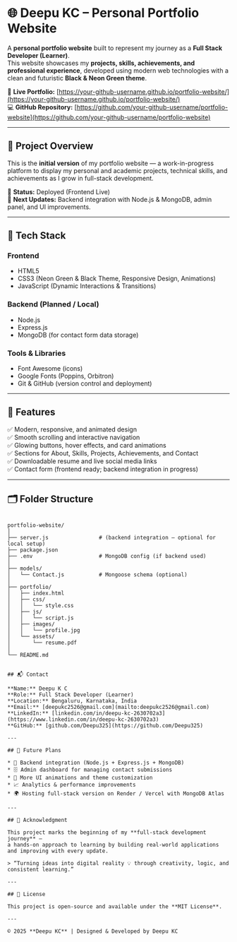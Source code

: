 
# 🌐 Deepu KC – Personal Portfolio Website

A **personal portfolio website** built to represent my journey as a **Full Stack Developer (Learner)**.  
This website showcases my **projects, skills, achievements, and professional experience**, developed using modern web technologies with a clean and futuristic **Black & Neon Green theme**.

🔗 **Live Portfolio:** [https://your-github-username.github.io/portfolio-website/](https://your-github-username.github.io/portfolio-website/)  
💻 **GitHub Repository:** [https://github.com/your-github-username/portfolio-website](https://github.com/your-github-username/portfolio-website)

---

## 🚀 Project Overview

This is the **initial version** of my portfolio website — a work-in-progress platform to display my personal and academic projects, technical skills, and achievements as I grow in full-stack development.

🧱 **Status:** Deployed (Frontend Live)  
🧩 **Next Updates:** Backend integration with Node.js & MongoDB, admin panel, and UI improvements.

---

## 🧠 Tech Stack

### **Frontend**
- HTML5  
- CSS3 (Neon Green & Black Theme, Responsive Design, Animations)  
- JavaScript (Dynamic Interactions & Transitions)

### **Backend (Planned / Local)**
- Node.js  
- Express.js  
- MongoDB (for contact form data storage)

### **Tools & Libraries**
- Font Awesome (icons)  
- Google Fonts (Poppins, Orbitron)  
- Git & GitHub (version control and deployment)

---

## 🎨 Features

✅ Modern, responsive, and animated design  
✅ Smooth scrolling and interactive navigation  
✅ Glowing buttons, hover effects, and card animations  
✅ Sections for About, Skills, Projects, Achievements, and Contact  
✅ Downloadable resume and live social media links  
✅ Contact form (frontend ready; backend integration in progress)  

---

## 🗂️ Folder Structure

```

portfolio-website/
│
├── server.js                # (backend integration – optional for local setup)
├── package.json
├── .env                     # MongoDB config (if backend used)
│
├── models/
│   └── Contact.js           # Mongoose schema (optional)
│
├── portfolio/
│   ├── index.html
│   ├── css/
│   │   └── style.css
│   ├── js/
│   │   └── script.js
│   ├── images/
│   │   └── profile.jpg
│   └── assets/
│       └── resume.pdf
│
└── README.md


## 📬 Contact

**Name:** Deepu K C
**Role:** Full Stack Developer (Learner)
**Location:** Bengaluru, Karnataka, India
**Email:** [deepukc2526@gmail.com](mailto:deepukc2526@gmail.com)
**LinkedIn:** [linkedin.com/in/deepu-kc-2630702a3](https://www.linkedin.com/in/deepu-kc-2630702a3)
**GitHub:** [github.com/Deepu325](https://github.com/Deepu325)

---

## 🧾 Future Plans

* 🧠 Backend integration (Node.js + Express.js + MongoDB)
* 🗄️ Admin dashboard for managing contact submissions
* 🎨 More UI animations and theme customization
* 📈 Analytics & performance improvements
* 🌍 Hosting full-stack version on Render / Vercel with MongoDB Atlas

---

## 🏁 Acknowledgment

This project marks the beginning of my **full-stack development journey** —
a hands-on approach to learning by building real-world applications and improving with every update.

> “Turning ideas into digital reality 💡 through creativity, logic, and consistent learning.”

---

## 🪪 License

This project is open-source and available under the **MIT License**.

---

© 2025 **Deepu KC** | Designed & Developed by Deepu KC

